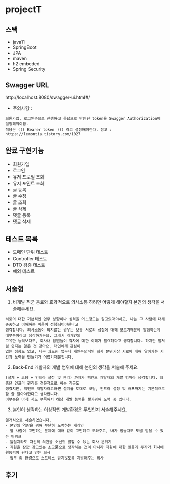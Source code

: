 # projectT

## 스택
- java11
- SpringBoot
- JPA
- maven
- h2 embeded
- Spring Security

## Swagger URL
http://localhost:8080/swagger-ui.html#/
- 주의사항 :   
```
회원가입, 로그인순으로 진행하고 응답으로 반환된 token을 Swagger Authorization에 설정해줘야함.   
적용은 ((( Bearer token ))) 라고 설정해야한다. 참고 : https://lemontia.tistory.com/1027
```

## 완료 구현기능
- 회원가입
- 로그인
- 유저 프로필 조회
- 유저 포인트 조회
- 글 등록
- 글 수정
- 글 조회
- 글 삭제
- 댓글 등록
- 댓글 삭제

## 테스트 목록
- 도메인 단위 테스트
- Controller 테스트
- DTO 검증 테스트
- 예외 테스트


## 서술형
1. 비개발 직군 동료와 효과적으로 의사소통 하려면 어떻게 해야할지 본인의 생각을 서술해주세요.    
```
서로의 대한 기본적인 업무 성향이나 성격을 어느정도는 알고있어야하고, 나는 그 사람에 대해 존중하고 이해하는 마음이 선행되어야한다고 
생각합니다. 의사소통이 되지않는 경우는 보통 서로의 성질에 대해 모르기때문에 발생하는게 대부분이라고 생각하거든요. 그래서 개개인의 
고유한 능력보다도, 회사내 팀원들이 각자에 대한 이해가 필요하다고 생각합니다. 하지만 말처럼 쉽지는 않은 것 같아요. 타인에게 관심이 
없는 성향도 있고, 너무 과도한 업무나 개인주의적인 회사 분위기상 서로에 대해 알아가는 시간과 노력을 만들기가 어렵기때문입니다.
```
 
 
2. Back-End 개발자의 개발 범위에 대해 본인의 생각을 서술해 주세요.   
```
(설계 + 코딩 + 인프라 설정 및 관리) 까지가 백엔드 개발자의 개발 범위라 생각합니다. 요즘은 인프라 관리를 전문적으로 하는 직군도 
생겼지만, 백엔드 개발자라고하면 설계를 토대로 코딩, 인프라 설정 및 배포까지는 기본적으로 할 줄 알아야한다고 생각합니다. 
이부분은 아직 저도 부족해서 해당 개발 능력을 쌓기위해 노력 중 입니다.
```
 
3. 본인이 생각하는 이상적인 개발환경은 무엇인지 서술해주세요.
```
열거식으로 서술하였습니다.
- 본인의 역량을 위해 부단히 노력하는 개개인
- 옆 사람이 고민하는 문제에 대해 같이 고민하고 도와주고, 내가 힘들때도 도움 받을 수 있는 팀워크
- 틀릴지라도 자신의 의견을 소신껏 밝힐 수 있는 회사 분위기
- 직원을 잠깐 갖고있는 소모품으로 생각하는 것이 아니라 직원에 대한 믿음과 투자가 회사에 원동력이 된다고 믿는 회사
- 업무 외 환경으로 스트레스 받지않도록 지원해주는 회사
```
## 후기

